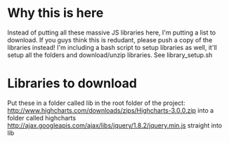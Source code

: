 Why this is here
==================

Instead of putting all these massive JS libraries here, I'm putting a list to
download. If you guys think this is redudant, please push a copy of the libraries instead! I'm including a
bash script to setup libraries as well, it'll setup all the folders and
download/unzip libraries. See library_setup.sh

Libraries to download
=====================
Put these in a folder called lib in the root folder of the project:
http://www.highcharts.com/downloads/zips/Highcharts-3.0.0.zip into a folder
called highcharts
http://ajax.googleapis.com/ajax/libs/jquery/1.8.2/jquery.min.js straight into
lib

